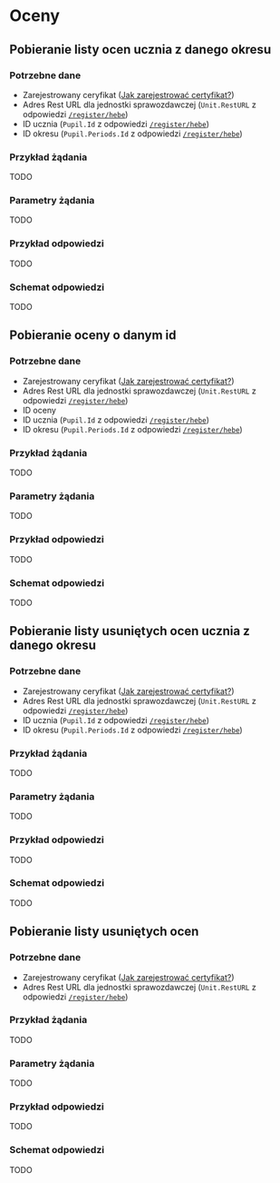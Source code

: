 # Oceny
## Pobieranie listy ocen ucznia z danego okresu
### Potrzebne dane
- Zarejestrowany ceryfikat ([Jak zarejestrować certyfikat?](./rejestrowanie_certyfikatu.md))
- Adres Rest URL dla jednostki sprawozdawczej (`Unit.RestURL` z odpowiedzi [`/register/hebe`](./pobieranie_uczniow.md))
- ID ucznia (`Pupil.Id` z odpowiedzi [`/register/hebe`](./pobieranie_uczniow.md))
- ID okresu (`Pupil.Periods.Id` z odpowiedzi [`/register/hebe`](./pobieranie_uczniow.md))
### Przykład żądania
TODO
### Parametry żądania
TODO
### Przykład odpowiedzi
TODO
### Schemat odpowiedzi
TODO
## Pobieranie oceny o danym id
### Potrzebne dane
- Zarejestrowany ceryfikat ([Jak zarejestrować certyfikat?](./rejestrowanie_certyfikatu.md))
- Adres Rest URL dla jednostki sprawozdawczej (`Unit.RestURL` z odpowiedzi [`/register/hebe`](./pobieranie_uczniow.md))
- ID oceny
- ID ucznia (`Pupil.Id` z odpowiedzi [`/register/hebe`](./pobieranie_uczniow.md))
- ID okresu (`Pupil.Periods.Id` z odpowiedzi [`/register/hebe`](./pobieranie_uczniow.md))
### Przykład żądania
TODO
### Parametry żądania
TODO
### Przykład odpowiedzi
TODO
### Schemat odpowiedzi
TODO
## Pobieranie listy usuniętych ocen ucznia z danego okresu
### Potrzebne dane
- Zarejestrowany ceryfikat ([Jak zarejestrować certyfikat?](./rejestrowanie_certyfikatu.md))
- Adres Rest URL dla jednostki sprawozdawczej (`Unit.RestURL` z odpowiedzi [`/register/hebe`](./pobieranie_uczniow.md))
- ID ucznia (`Pupil.Id` z odpowiedzi [`/register/hebe`](./pobieranie_uczniow.md))
- ID okresu (`Pupil.Periods.Id` z odpowiedzi [`/register/hebe`](./pobieranie_uczniow.md))
### Przykład żądania
TODO
### Parametry żądania
TODO
### Przykład odpowiedzi
TODO
### Schemat odpowiedzi
TODO
## Pobieranie listy usuniętych ocen
### Potrzebne dane
- Zarejestrowany ceryfikat ([Jak zarejestrować certyfikat?](./rejestrowanie_certyfikatu.md))
- Adres Rest URL dla jednostki sprawozdawczej (`Unit.RestURL` z odpowiedzi [`/register/hebe`](./pobieranie_uczniow.md))
### Przykład żądania
TODO
### Parametry żądania
TODO
### Przykład odpowiedzi
TODO
### Schemat odpowiedzi
TODO
